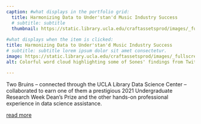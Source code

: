 ```yaml
---
caption: #what displays in the portfolio grid:
  title: Harmonizing Data to Under'stan'd Music Industry Success
  # subtitle: subtitle
  thumbnail: https://static.library.ucla.edu/craftassetsprod/images/_fullscreen/1_Stan_TwitterWordCloud_0.jpeg
  
#what displays when the item is clicked:
title: Harmonizing Data to Under'stan'd Music Industry Success
# subtitle: subtitle lorem ipsum dolor sit amet consectetur.
image: https://static.library.ucla.edu/craftassetsprod/images/_fullscreen/1_Stan_TwitterWordCloud_0.jpeg #main image, can be a link or a file in assets/img/portfolio
alt: Colorful word cloud highlighting some of Sones' findings from Twitter

---
```


Two Bruins – connected through the UCLA Library Data Science Center – collaborated to earn one of them a prestigious 2021 Undergraduate Research Week Dean’s Prize and 
the other hands-on professional experience in data science assistance.

<a href="http://127.0.0.1:4000/pages/DataSquad/2021/09/16/Harmonizing-data.html"> read more </a>